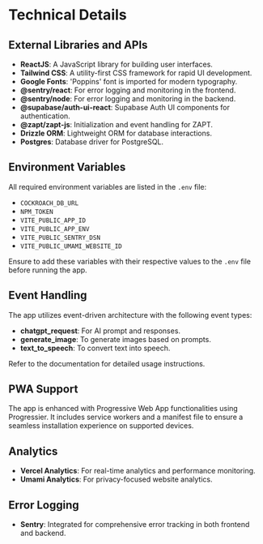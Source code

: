 # Technical Details

## External Libraries and APIs

- **ReactJS**: A JavaScript library for building user interfaces.
- **Tailwind CSS**: A utility-first CSS framework for rapid UI development.
- **Google Fonts**: 'Poppins' font is imported for modern typography.
- **@sentry/react**: For error logging and monitoring in the frontend.
- **@sentry/node**: For error logging and monitoring in the backend.
- **@supabase/auth-ui-react**: Supabase Auth UI components for authentication.
- **@zapt/zapt-js**: Initialization and event handling for ZAPT.
- **Drizzle ORM**: Lightweight ORM for database interactions.
- **Postgres**: Database driver for PostgreSQL.

## Environment Variables

All required environment variables are listed in the `.env` file:

- `COCKROACH_DB_URL`
- `NPM_TOKEN`
- `VITE_PUBLIC_APP_ID`
- `VITE_PUBLIC_APP_ENV`
- `VITE_PUBLIC_SENTRY_DSN`
- `VITE_PUBLIC_UMAMI_WEBSITE_ID`

Ensure to add these variables with their respective values to the `.env` file before running the app.

## Event Handling

The app utilizes event-driven architecture with the following event types:

- **chatgpt_request**: For AI prompt and responses.
- **generate_image**: To generate images based on prompts.
- **text_to_speech**: To convert text into speech.

Refer to the documentation for detailed usage instructions.

## PWA Support

The app is enhanced with Progressive Web App functionalities using Progressier. It includes service workers and a manifest file to ensure a seamless installation experience on supported devices.

## Analytics

- **Vercel Analytics**: For real-time analytics and performance monitoring.
- **Umami Analytics**: For privacy-focused website analytics.

## Error Logging

- **Sentry**: Integrated for comprehensive error tracking in both frontend and backend.